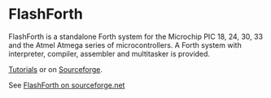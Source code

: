 FlashForth
==========

FlashForth is a standalone Forth system for the Microchip PIC 18, 24, 30, 33 and the Atmel Atmega series of microcontrollers.
A Forth system with interpreter, compiler, assembler and multitasker is provided.

[Tutorials](tutorials) or on [Sourceforge](https://flashforth.com/tutorials.html).

See [FlashForth on sourceforge.net](https://flashforth.com/)
